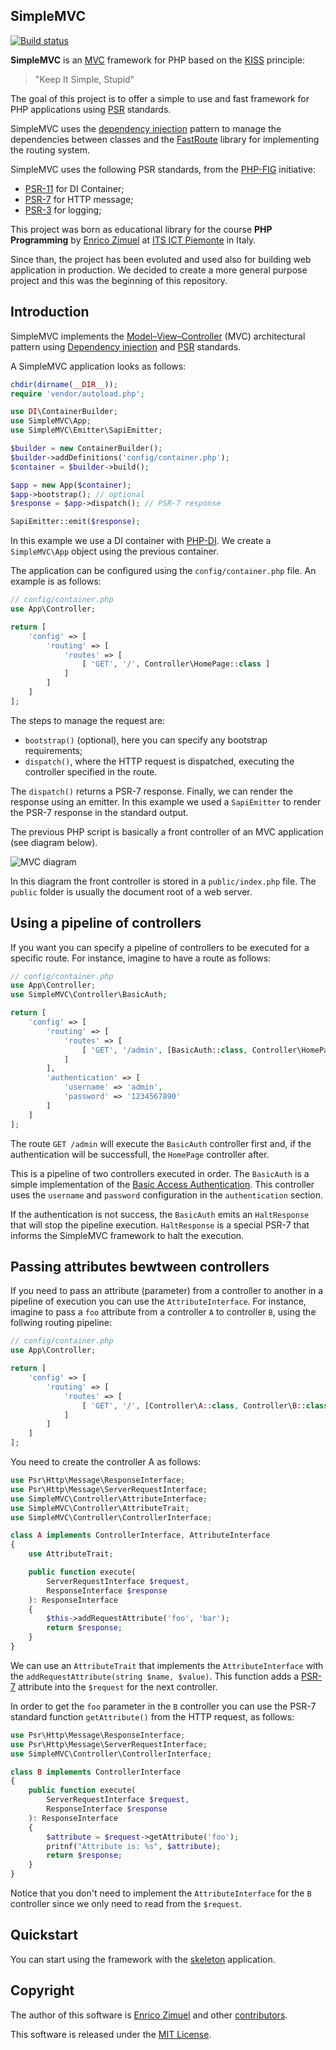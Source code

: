 ## SimpleMVC

[![Build status](https://github.com/simplemvc/framework/workflows/PHP%20test/badge.svg)](https://github.com/simplemvc/framework/actions)

**SimpleMVC** is an [MVC](https://en.wikipedia.org/wiki/Model%E2%80%93view%E2%80%93controller) framework
for PHP based on the [KISS](https://en.wikipedia.org/wiki/KISS_principle) principle:

> "Keep It Simple, Stupid"

The goal of this project is to offer a simple to use and fast framework for PHP applications
using [PSR](https://www.php-fig.org/psr/) standards.

SimpleMVC uses the [dependency injection](https://en.wikipedia.org/wiki/Dependency_injection) pattern to manage
the dependencies between classes and the [FastRoute](https://github.com/nikic/FastRoute) library
for implementing the routing system.

SimpleMVC uses the following PSR standards, from the [PHP-FIG](https://www.php-fig.org/) initiative:

- [PSR-11](https://www.php-fig.org/psr/psr-11/) for DI Container;
- [PSR-7](https://www.php-fig.org/psr/psr-7/) for HTTP message;
- [PSR-3](https://www.php-fig.org/psr/psr-3/) for logging;

This project was born as educational library for the course **PHP Programming** by [Enrico Zimuel](https://www.zimuel.it/)
at [ITS ICT Piemonte](http://www.its-ictpiemonte.it/) in Italy.

Since than, the project has been evoluted and used also for building web application
in production. We decided to create a more general purpose project and this was the beginning
of this repository.

## Introduction

SimpleMVC implements the [Model–View–Controller](https://en.wikipedia.org/wiki/Model%E2%80%93view%E2%80%93controller) (MVC)
architectural pattern using [Dependency injection](https://en.wikipedia.org/wiki/Dependency_injection)
and [PSR](https://www.php-fig.org/psr/) standards.

A SimpleMVC application looks as follows:

```php
chdir(dirname(__DIR__));
require 'vendor/autoload.php';

use DI\ContainerBuilder;
use SimpleMVC\App;
use SimpleMVC\Emitter\SapiEmitter;

$builder = new ContainerBuilder();
$builder->addDefinitions('config/container.php');
$container = $builder->build();

$app = new App($container);
$app->bootstrap(); // optional
$response = $app->dispatch(); // PSR-7 response

SapiEmitter::emit($response);
```

In this example we use a DI container with [PHP-DI](https://php-di.org/). We create a `SimpleMVC\App` object
using the previous container. 

The application can be configured using the `config/container.php` file. An example is as follows:

```php
// config/container.php
use App\Controller;

return [
    'config' => [
        'routing' => [
            'routes' => [
                [ 'GET', '/', Controller\HomePage::class ]
            ]
        ]
    ]
];
```

The steps to manage the request are:

- `bootstrap()` (optional), here you can specify any bootstrap requirements;
- `dispatch()`, where the HTTP request is dispatched, executing the controller specified in the route.

The `dispatch()` returns a PSR-7 response. Finally, we can render the response using an emitter.
In this example we used a `SapiEmitter` to render the PSR-7 response in the standard output.

The previous PHP script is basically a front controller of an MVC application (see diagram below).

![MVC diagram](doc/mvc.png)

In this diagram the front controller is stored in a `public/index.php` file. 
The `public` folder is usually the document root of a web server.

## Using a pipeline of controllers

If you want you can specify a pipeline of controllers to be executed for a specific route.
For instance, imagine to have a route as follows:

```php
// config/container.php
use App\Controller;
use SimpleMVC\Controller\BasicAuth;

return [
    'config' => [
        'routing' => [
            'routes' => [
                [ 'GET', '/admin', [BasicAuth::class, Controller\HomePage::class ]
            ]
        ],
        'authentication' => [
            'username' => 'admin',
            'password' => '1234567890'
        ]
    ]
];
```

The route `GET /admin` will execute the `BasicAuth` controller first and, if the
authentication will be successfull, the `HomePage` controller after.

This is a pipeline of two controllers executed in order. The `BasicAuth` is a
simple implementation of the [Basic Access Authentication](https://en.wikipedia.org/wiki/Basic_access_authentication). This controller uses the `username` and `password`
configuration in the `authentication` section.

If the authentication is not success, the `BasicAuth` emits an `HaltResponse` that
will stop the pipeline execution. `HaltResponse` is a special PSR-7 that informs
the SimpleMVC framework to halt the execution.

## Passing attributes bewtween controllers

If you need to pass an attribute (parameter) from a controller to another in a
pipeline of execution you can use the `AttributeInterface`. For instance, imagine
to pass a `foo` attribute from a controller `A` to controller `B`, using the follwing
routing pipeline:

```php
// config/container.php
use App\Controller;

return [
    'config' => [
        'routing' => [
            'routes' => [
                [ 'GET', '/', [Controller\A::class, Controller\B::class ]
            ]
        ]
    ]
];
```

You need to create the controller A as follows:

```php
use Psr\Http\Message\ResponseInterface;
use Psr\Http\Message\ServerRequestInterface;
use SimpleMVC\Controller\AttributeInterface;
use SimpleMVC\Controller\AttributeTrait;
use SimpleMVC\Controller\ControllerInterface;

class A implements ControllerInterface, AttributeInterface
{
    use AttributeTrait;

    public function execute(
        ServerRequestInterface $request, 
        ResponseInterface $response
    ): ResponseInterface
    {
        $this->addRequestAttribute('foo', 'bar');
        return $response;
    }
}
```

We can use an `AttributeTrait` that implements the `AttributeInterface` with
the `addRequestAttribute(string $name, $value)`. This function adds a [PSR-7](https://www.php-fig.org/psr/psr-7/)
attribute into the `$request` for the next controller.

In order to get the `foo` parameter in the `B` controller you can use the
PSR-7 standard function `getAttribute()` from the HTTP request, as follows:

```php
use Psr\Http\Message\ResponseInterface;
use Psr\Http\Message\ServerRequestInterface;
use SimpleMVC\Controller\ControllerInterface;

class B implements ControllerInterface
{
    public function execute(
        ServerRequestInterface $request, 
        ResponseInterface $response
    ): ResponseInterface
    {
        $attribute = $request->getAttribute('foo');
        pritnf("Attribute is: %s", $attribute);
        return $response;
    }
}
```

Notice that you don't need to implement the `AttributeInterface` for the `B` controller
since we only need to read from the `$request`.


## Quickstart

You can start using the framework with the [skeleton](https://github.com/simplemvc/skeleton) application.

## Copyright

The author of this software is [Enrico Zimuel](https://github.com/ezimuel/) and other [contributors](https://github.com/simplemvc/framework/graphs/contributors).

This software is released under the [MIT License](/LICENSE).
